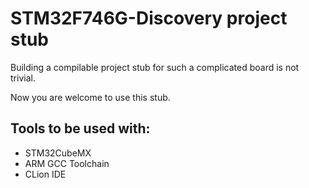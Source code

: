 STM32F746G-Discovery project stub
======
Building a compilable project stub for such a complicated board is not trivial.

Now you are welcome to use this stub.

Tools to be used with:
---
 * STM32CubeMX
 * ARM GCC Toolchain
 * CLion IDE
